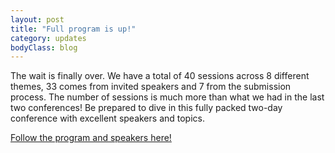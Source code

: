 ```yaml
---
layout: post
title: "Full program is up!"
category: updates
bodyClass: blog
---
```


The wait is finally over. We have a total of 40 sessions across 8 different themes, 33 comes from invited speakers and 7 from the submission process. The number of sessions is much more than what we had in the last two conferences! Be prepared to dive in this fully packed two-day conference with excellent speakers and topics.

[Follow the program and speakers here!](https://confengine.com/agile-singapore-2016/schedule)
